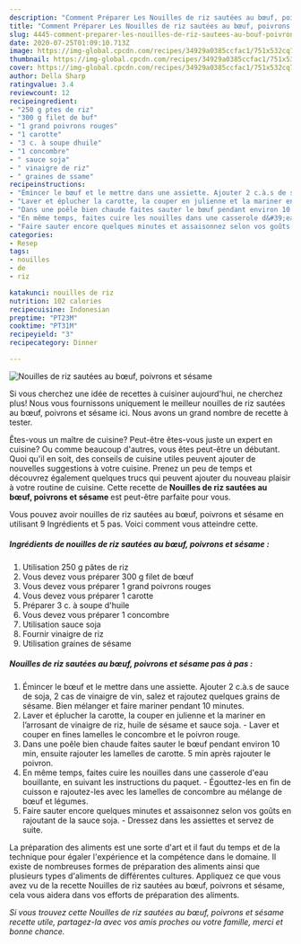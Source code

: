 ```yaml
---
description: "Comment Préparer Les Nouilles de riz sautées au bœuf, poivrons et sésame"
title: "Comment Préparer Les Nouilles de riz sautées au bœuf, poivrons et sésame"
slug: 4445-comment-preparer-les-nouilles-de-riz-sautees-au-bouf-poivrons-et-sesame
date: 2020-07-25T01:09:10.713Z
image: https://img-global.cpcdn.com/recipes/34929a0385ccfac1/751x532cq70/nouilles-de-riz-sautees-au-boeuf-poivrons-et-sesame-photo-principale-de-la-recette.jpg
thumbnail: https://img-global.cpcdn.com/recipes/34929a0385ccfac1/751x532cq70/nouilles-de-riz-sautees-au-boeuf-poivrons-et-sesame-photo-principale-de-la-recette.jpg
cover: https://img-global.cpcdn.com/recipes/34929a0385ccfac1/751x532cq70/nouilles-de-riz-sautees-au-boeuf-poivrons-et-sesame-photo-principale-de-la-recette.jpg
author: Della Sharp
ratingvalue: 3.4
reviewcount: 12
recipeingredient:
- "250 g ptes de riz"
- "300 g filet de buf"
- "1 grand poivrons rouges"
- "1 carotte"
- "3 c. à soupe dhuile"
- "1 concombre"
- " sauce soja"
- " vinaigre de riz"
- " graines de ssame"
recipeinstructions:
- "Émincer le bœuf et le mettre dans une assiette. Ajouter 2 c.à.s de sauce de soja, 2 cas de vinaigre de vin, salez et rajoutez quelques grains de sésame. Bien mélanger et faire mariner pendant 10 minutes."
- "Laver et éplucher la carotte, la couper en julienne et la mariner en l’arrosant de vinaigre de riz, huile de sésame et sauce soja. Laver et couper en fines lamelles le concombre et le poivron rouge."
- "Dans une poêle bien chaude faites sauter le bœuf pendant environ 10 min, ensuite rajouter les lamelles de carotte. 5 min après rajouter le poivron."
- "En même temps, faites cuire les nouilles dans une casserole d&#39;eau bouillante, en suivant les instructions du paquet. Égouttez-les en fin de cuisson e rajoutez-les avec les lamelles de concombre au mélange de bœuf et légumes."
- "Faire sauter encore quelques minutes et assaisonnez selon vos goûts en rajoutant de la sauce soja. Dressez dans les assiettes et servez de suite."
categories:
- Resep
tags:
- nouilles
- de
- riz

katakunci: nouilles de riz 
nutrition: 102 calories
recipecuisine: Indonesian
preptime: "PT23M"
cooktime: "PT31M"
recipeyield: "3"
recipecategory: Dinner

---
```



![Nouilles de riz sautées au bœuf, poivrons et sésame](https://img-global.cpcdn.com/recipes/34929a0385ccfac1/751x532cq70/nouilles-de-riz-sautees-au-boeuf-poivrons-et-sesame-photo-principale-de-la-recette.jpg)

Si vous cherchez une idée de recettes à cuisiner aujourd'hui, ne cherchez plus! Nous vous fournissons uniquement le meilleur nouilles de riz sautées au bœuf, poivrons et sésame ici. Nous avons un grand nombre de recette à tester.

Êtes-vous un maître de cuisine? Peut-être êtes-vous juste un expert en cuisine? Ou comme beaucoup d'autres, vous êtes peut-être un débutant. Quoi qu'il en soit, des conseils de cuisine utiles peuvent ajouter de nouvelles suggestions à votre cuisine. Prenez un peu de temps et découvrez également quelques trucs qui peuvent ajouter du nouveau plaisir à votre routine de cuisine. Cette recette de <strong> Nouilles de riz sautées au bœuf, poivrons et sésame </strong> est peut-être parfaite pour vous.

<!--inarticleads1-->

Vous pouvez avoir nouilles de riz sautées au bœuf, poivrons et sésame en utilisant 9 Ingrédients et 5 pas. Voici comment vous atteindre cette.

##### Ingrédients de nouilles de riz sautées au bœuf, poivrons et sésame :

1. Utilisation 250 g pâtes de riz
1. Vous devez vous préparer 300 g filet de bœuf
1. Vous devez vous préparer 1 grand poivrons rouges
1. Vous devez vous préparer 1 carotte
1. Préparer 3 c. à soupe d&#39;huile
1. Vous devez vous préparer 1 concombre
1. Utilisation  sauce soja
1. Fournir  vinaigre de riz
1. Utilisation  graines de sésame




<!--inarticleads2-->

##### Nouilles de riz sautées au bœuf, poivrons et sésame pas à pas :

1. Émincer le bœuf et le mettre dans une assiette. Ajouter 2 c.à.s de sauce de soja, 2 cas de vinaigre de vin, salez et rajoutez quelques grains de sésame. Bien mélanger et faire mariner pendant 10 minutes.
1. Laver et éplucher la carotte, la couper en julienne et la mariner en l’arrosant de vinaigre de riz, huile de sésame et sauce soja. - Laver et couper en fines lamelles le concombre et le poivron rouge.
1. Dans une poêle bien chaude faites sauter le bœuf pendant environ 10 min, ensuite rajouter les lamelles de carotte. 5 min après rajouter le poivron.
1. En même temps, faites cuire les nouilles dans une casserole d&#39;eau bouillante, en suivant les instructions du paquet. - Égouttez-les en fin de cuisson e rajoutez-les avec les lamelles de concombre au mélange de bœuf et légumes.
1. Faire sauter encore quelques minutes et assaisonnez selon vos goûts en rajoutant de la sauce soja. - Dressez dans les assiettes et servez de suite.




<!--inarticleads1-->

<p>
La préparation des aliments est une sorte d'art et il faut du temps et de la technique pour égaler l'expérience et la compétence dans le domaine. Il existe de nombreuses formes de préparation des aliments ainsi que plusieurs types d'aliments de différentes cultures. Appliquez ce que vous avez vu de la recette Nouilles de riz sautées au bœuf, poivrons et sésame, cela vous aidera dans vos efforts de préparation des aliments.
</p>

<p>
<i>Si vous trouvez cette Nouilles de riz sautées au bœuf, poivrons et sésame recette utile, partagez-la avec vos amis proches ou votre famille, merci et bonne chance.</i>
</p>
